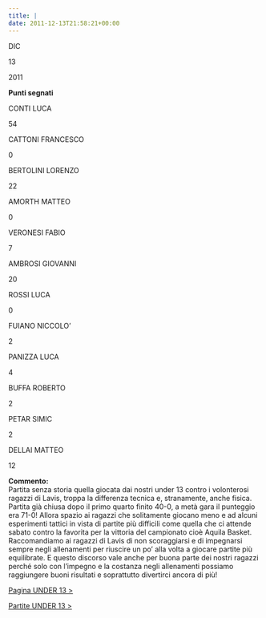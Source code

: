 ```yaml
---
title: |
date: 2011-12-13T21:58:21+00:00
---
```

DIC

13

2011

**Punti segnati**

CONTI LUCA

54

CATTONI FRANCESCO

0

BERTOLINI LORENZO

22

AMORTH MATTEO

0

VERONESI FABIO

7

AMBROSI GIOVANNI

20

ROSSI LUCA

0

FUIANO NICCOLO’

2

PANIZZA LUCA

4

BUFFA ROBERTO

2

PETAR SIMIC

2

DELLAI MATTEO

12

**Commento:**  
Partita senza storia quella giocata dai nostri under 13 contro i volonterosi ragazzi di Lavis, troppa la differenza tecnica e, stranamente, anche fisica. Partita già chiusa dopo il primo quarto finito 40-0, a metà gara il punteggio era 71-0! Allora spazio ai ragazzi che solitamente giocano meno e ad alcuni esperimenti tattici in vista di partite più difficili come quella che ci attende sabato contro la favorita per la vittoria del campionato cioè Aquila Basket. Raccomandiamo ai ragazzi di Lavis di non scoraggiarsi e di impegnarsi sempre negli allenamenti per riuscire un po’ alla volta a giocare partite più equilibrate. E questo discorso vale anche per buona parte dei nostri ragazzi perché solo con l’impegno e la costanza negli allenamenti possiamo raggiungere buoni risultati e soprattutto divertirci ancora di più!

[Pagina UNDER 13 >](http://www.basketgardolo.it/under-13)

[Partite UNDER 13 >](http://www.basketgardolo.it/?tag=under-13&cat=11)